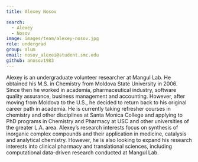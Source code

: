 ```yaml
---
title: Alexey Nosov

search:
  - Alexey
  - Nosov
image: images/team/alexey-nosov.jpg 
role: undergrad
group: alum
email: nosov_alexei@student.smc.edu
github: anosov1983
---
```


Alexey is an undergraduate volunteer researcher at Mangul Lab. He obtained his M.S. in Chemistry from Moldova State University in 2006. Since then he worked in academia, pharmaceutical industry, software quality assurance, business management and accounting. However, after moving from Moldova to the U.S., he decided to return back to his original career path in academia. He is currently taking refresher courses in chemistry and other disciplines at Santa Monica College and applying to PhD programs in Chemistry and Pharmacy at USC and other universities of the greater L.A. area. Alexey’s research interests focus on synthesis of inorganic complex compounds and their application in medicine, catalysis and analytical chemistry. However, he is also looking to expand his research interests into clinical pharmacy and translational sciences, including computational data-driven research conducted at Mangul Lab.

